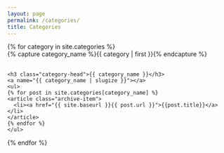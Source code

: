 ```yaml
---
layout: page
permalink: /categories/
title: Categories
---
```



<div id="archives">
{% for category in site.categories %}
  <div class="archive-group">
    {% capture category_name %}{{ category | first }}{% endcapture %}
    <div id="#{{ category_name | slugize }}"></div>
	<br/>
    
    <h3 class="category-head">{{ category_name }}</h3>
    <a name="{{ category_name | slugize }}"></a>
	<ul>
    {% for post in site.categories[category_name] %}
    <article class="archive-item">
      <li><a href="{{ site.baseurl }}{{ post.url }}">{{post.title}}</a></li>
    </article>
    {% endfor %}
	</ul>
  </div>
{% endfor %}
</div>